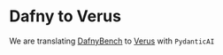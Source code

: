 # Dafny to Verus

We are translating [DafnyBench](https://huggingface.co/datasets/wendy-sun/DafnyBench) to [Verus](https://verus-lang.github.io/verus/guide/overview.html) with `PydanticAI`
